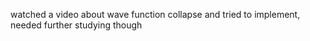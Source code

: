 watched a video about wave function collapse and tried to implement, needed further studying though
